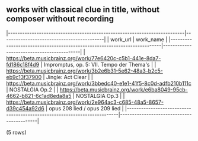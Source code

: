 ## works with classical clue in title, without composer without recording

|--------------------------------------------------------------------------|-------------------------------------------|
|                                 work_url                                 |                 work_name                 |
|--------------------------------------------------------------------------|-------------------------------------------|
| <https://beta.musicbrainz.org/work/77e6420c-c5b1-441e-8da7-fd186c18f4d9> | Impromptus, op. 5: VII. Tempo der Thema's |
| <https://beta.musicbrainz.org/work/3b2e6b31-5e62-48a3-b2c5-eb9c13f37900> | Jingle: Act Clear                         |
| <https://beta.musicbrainz.org/work/3bbedc40-e1e1-41f5-8c0d-adfb210b111c> | NOSTALGIA Op.2                            |
| <https://beta.musicbrainz.org/work/e6ba8049-95cb-4662-b821-6c1ad8eda8a5> | NOSTALGIA Op.3                            |
| <https://beta.musicbrainz.org/work/2e964ac3-c685-48a5-8657-d39c454a92d6> | opus 208 lied / opus 209 lied             |
|--------------------------------------------------------------------------|-------------------------------------------|

(5 rows)

